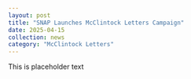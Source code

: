 ```yaml
---
layout: post
title: "SNAP Launches McClintock Letters Campaign"
date: 2025-04-15
collection: news
category: "McClintock Letters"
---
```


This is placeholder text
